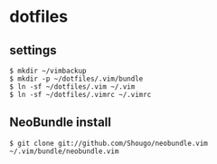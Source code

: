 # dotfiles

## settings
    $ mkdir ~/vimbackup
    $ mkdir -p ~/dotfiles/.vim/bundle
    $ ln -sf ~/dotfiles/.vim ~/.vim
    $ ln -sf ~/dotfiles/.vimrc ~/.vimrc

## NeoBundle install
    $ git clone git://github.com/Shougo/neobundle.vim ~/.vim/bundle/neobundle.vim
